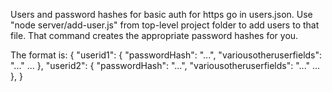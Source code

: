 Users and password hashes for basic auth for https go in users.json.
Use "node server/add-user.js" from top-level project folder to add users to that file.
That command creates the appropriate password hashes for you.

The format is:
{
    "userid1": {
        "passwordHash": "...", 
        "variousotheruserfields": "..."
        ...
    },
    "userid2": {
        "passwordHash": "...", 
        "variousotheruserfields": "..."
        ...
    },
}
